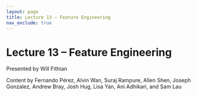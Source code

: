 ```yaml
---
layout: page
title: Lecture 13 – Feature Engineering
nav_exclude: true
---
```


# Lecture 13 – Feature Engineering

Presented by Will Fithian

Content by Fernando Pérez, Alvin Wan, Suraj Rampure, Allen Shen, Joseph Gonzalez, Andrew Bray, Josh Hug, Lisa Yan, Ani Adhikari, and Sam Lau
